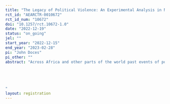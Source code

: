 ```yaml
---
title: "The Legacy of Political Violence: An Experimental Analysis in Nigeria"
rct_id: "AEARCTR-0010672"
rct_id_num: "10672"
doi: "10.1257/rct.10672-1.0"
date: "2022-12-19"
status: "on_going"
jel: ""
start_year: "2022-12-15"
end_year: "2023-02-28"
pi: "John Doces"
pi_other: ""
abstract: "Across Africa and other parts of the world past events of political violence continue to harass people. From West Africa to East Africa to South Africa, the threat or legacy of political violence presents an ominous and disconcerting issue for many people. The legacy and thus threat of political violence is a constant presence in people's lives.  In this analysis, we will test the effect of elections on outcomes related to wellbeing, identity (ethnic vs. national), and the degree to which people think political violence is a problem.  There are two parts to this project: (i) a survey experiment in which people will be treated with a question about if the upcoming Nigerian presidential election on Feb 25, 2023, and (ii) the timing of that election.  All of the outcomes are the same across the two projects and include their views on political violence, their wellbeing, and their ethnic versus national identity.  We expect that those respondents randomly assigned a treatment about elections and the possibility that they pose problems


"
layout: registration
---
```


